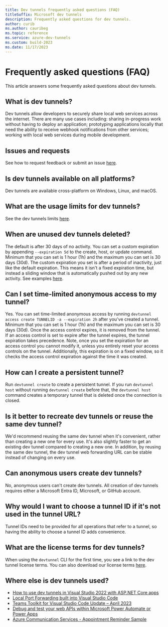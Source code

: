 ```yaml
---
title: Dev tunnels frequently asked questions (FAQ)
titleSuffix: Microsoft dev tunnels
description: Frequently asked questions for dev tunnels.
author: curib
ms.author: cauribeg
ms.topic: reference
ms.service: azure-dev-tunnels
ms.custom: build-2023
ms.date: 11/17/2023 
---
```


# Frequently asked questions (FAQ)

This article answers some frequently asked questions about dev tunnels.

## What is dev tunnels?

Dev tunnels allow developers to securely share local web services across the internet. There are many use cases including: sharing in-progress work without having to deploy an application; prototyping applications locally that need the ability to receive webhook notifications from other services; working with local web services during mobile development.

## Issues and requests

See how to request feedback or submit an issue [here](support.md).

## Is dev tunnels available on all platforms?

Dev tunnels are available cross-platform on Windows, Linux, and macOS.

## What are the usage limits for dev tunnels?

See the dev tunnels limits [here](https://aka.ms/devtunnels/limits).

## When are unused dev tunnels deleted?

The default is after 30 days of no activity. You can set a custom expiration by appending `--expiration 5d` to the create, host, or update command. Minimum that you can set is 1 hour (1h) and the maximum you can set is 30 days (30d). The custom expiration you set is after a period of inactivity, just like the default expiration. This means it isn't a fixed expiration time, but instead a sliding window that is automatically pushed out by any new activity. See examples [here](cli-commands.md).

## Can I set time-limited anonymous access to my tunnel?

Yes. You can set time-limited anonymous access by running `devtunnel access create TUNNELID -a --expiration 2h` after you've created a tunnel. Minimum that you can set is 1 hour (1h) and the maximum you can set is 30 days (30d). Once the access control expires, it is removed from the tunnel. If an access control is set to expire after the tunnel expires, the tunnel expiration takes precedence. Note, once you set the expiration for an access control you cannot modify it, unless you entirely reset your access controls on the tunnel. Additionally, this expiration is on a fixed window, so it checks the access control expiration against the time it was created.

## How can I create a persistent tunnel?

Run `devtunnel create` to create a persistent tunnel. If you run `devtunnel host` without running `devtunnel create` before that, the `devtunnel host` command creates a temporary tunnel that is deleted once the connection is closed.

## Is it better to recreate dev tunnels or reuse the same dev tunnel?

We'd recommend reusing the same dev tunnel when it's convenient, rather than creating a new one for every use. It's also slightly faster to get an existing dev tunnel compared to creating a new one. In addition, by reusing the same dev tunnel, the dev tunnel web forwarding URL can be stable instead of changing on every use.

## Can anonymous users create dev tunnels?

No, anonymous users can't create dev tunnels. All creation of dev tunnels requires either a Microsoft Entra ID, Microsoft, or GitHub account.

## Why would I want to choose a tunnel ID if it's not used in the tunnel URL?

Tunnel IDs need to be provided for all operations that refer to a tunnel, so having the ability to choose a tunnel ID adds convenience.

## What are the license terms for dev tunnels?

When using the `devtunnel` CLI for the first time, you see a link to the dev tunnel license terms. You can also download our license terms [here](https://aka.ms/devtunnels/tos).

## Where else is dev tunnels used?

- [How to use dev tunnels in Visual Studio 2022 with ASP.NET Core apps](/aspnet/core/test/dev-tunnels)
- [Local Port Forwarding built into Visual Studio Code](https://code.visualstudio.com/docs/editor/port-forwarding)
- [Teams Toolkit for Visual Studio Code Update – April 2023](https://devblogs.microsoft.com/microsoft365dev/teams-toolkit-for-visual-studio-code-update-april-2023/)
- [Debug and test your web APIs within Microsoft Power Automate or Power Apps](/connectors/custom-connectors/port-tunneling)
- [Azure Communication Services - Appointment Reminder Sample](https://github.com/Azure-Samples/communication-services-dotnet-quickstarts/tree/main/CallAutomation_AppointmentReminder/CallAutomation_AppointmentReminder)
